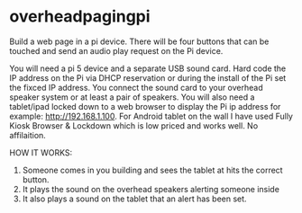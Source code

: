 # overheadpagingpi

Build a web page in a pi device. There will be four buttons that can be touched and send an audio play request on the Pi device. 

You will need a pi 5 device and a separate USB sound card. Hard code the IP address on the Pi via DHCP reservation or during the install of the Pi set the fixced IP address. You connect the sound card to your overhead speaker system or at least a pair of speakers. 
You will also need a tablet/ipad locked down to a web browser to display the Pi ip address for example: http://192.168.1.100. For Android tablet on the wall I have used Fully Kiosk Browser & Lockdown which is low priced and works well. No affilaition. 

HOW IT WORKS:
1. Someone comes in you building and sees the tablet at hits the correct button.
2. It plays the sound on the overhead speakers alerting someone inside
3. It also plays a sound on the tablet that an alert has been set.





   



